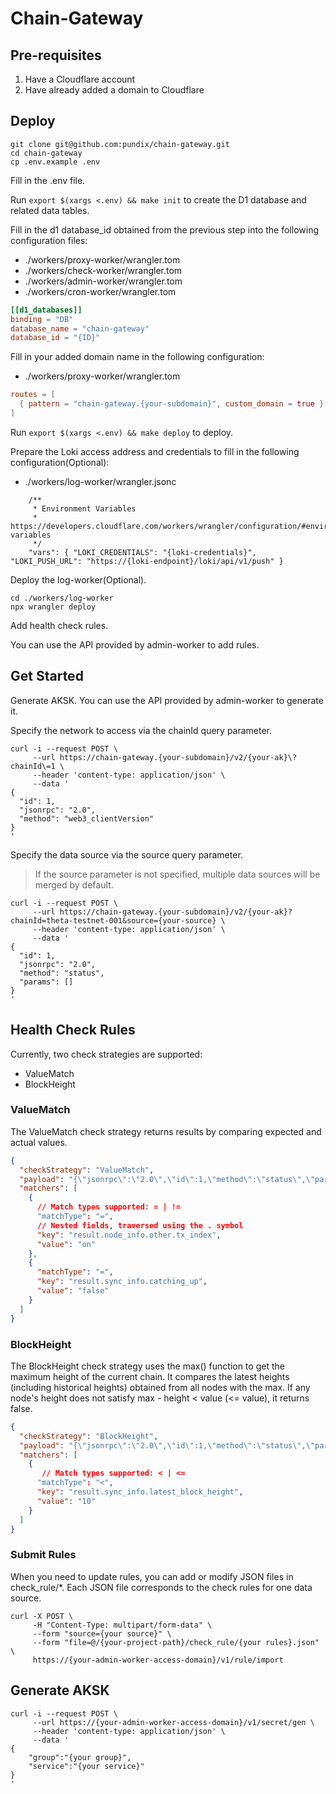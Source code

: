 # Chain-Gateway

## Pre-requisites

1. Have a Cloudflare account
2. Have already added a domain to Cloudflare

## Deploy

```shell
git clone git@github.com:pundix/chain-gateway.git
cd chain-gateway
cp .env.example .env
```

Fill in the .env file.

Run `export $(xargs <.env) && make init` to create the D1 database and related data tables.

Fill in the d1 database_id obtained from the previous step into the following configuration files:

* ./workers/proxy-worker/wrangler.tom 
* ./workers/check-worker/wrangler.tom
* ./workers/admin-worker/wrangler.tom
* ./workers/cron-worker/wrangler.tom

```toml
[[d1_databases]]
binding = "DB"
database_name = "chain-gateway"
database_id = "{ID}"
```

Fill in your added domain name in the following configuration:
* ./workers/proxy-worker/wrangler.tom

```toml
routes = [
  { pattern = "chain-gateway.{your-subdomain}", custom_domain = true }
]
```

Run `export $(xargs <.env) && make deploy` to deploy.

Prepare the Loki access address and credentials to fill in the following configuration(Optional):
* ./workers/log-worker/wrangler.jsonc

```jsonc
	/**
	 * Environment Variables
	 * https://developers.cloudflare.com/workers/wrangler/configuration/#environment-variables
	 */
	"vars": { "LOKI_CREDENTIALS": "{loki-credentials}", "LOKI_PUSH_URL": "https://{loki-endpoint}/loki/api/v1/push" }
```

Deploy the log-worker(Optional).
```shell
cd ./workers/log-worker
npx wrangler deploy
```

Add health check rules.

You can use the API provided by admin-worker to add rules.

## Get Started

Generate AKSK.
You can use the API provided by admin-worker to generate it.

Specify the network to access via the chainId query parameter.

```shell
curl -i --request POST \
     --url https://chain-gateway.{your-subdomain}/v2/{your-ak}\?chainId\=1 \
     --header 'content-type: application/json' \
     --data '
{
  "id": 1,
  "jsonrpc": "2.0",
  "method": "web3_clientVersion"
}
'
```

Specify the data source via the source query parameter.

>If the source parameter is not specified, multiple data sources will be merged by default.

```shell
curl -i --request POST \
     --url https://chain-gateway.{your-subdomain}/v2/{your-ak}?chainId=theta-testnet-001&source={your-source} \
     --header 'content-type: application/json' \
     --data '
{
  "id": 1,
  "jsonrpc": "2.0",
  "method": "status",
  "params": []
}
'
```

## Health Check Rules
Currently, two check strategies are supported:
* ValueMatch
* BlockHeight

### ValueMatch
The ValueMatch check strategy returns results by comparing expected and actual values.
```json
{
  "checkStrategy": "ValueMatch",
  "payload": "{\"jsonrpc\":\"2.0\",\"id\":1,\"method\":\"status\",\"params\":[]}",
  "matchers": [
    {
      // Match types supported: = | !=
      "matchType": "=",
      // Nested fields, traversed using the . symbol
      "key": "result.node_info.other.tx_index",
      "value": "on"
    },
    {
      "matchType": "=",
      "key": "result.sync_info.catching_up",
      "value": "false"
    }
  ]
}
```

### BlockHeight

The BlockHeight check strategy uses the max() function to get the maximum height of the current chain. It compares the latest heights (including historical heights) obtained from all nodes with the max. If any node's height does not satisfy max - height < value (<= value), it returns false.

```json
{
  "checkStrategy": "BlockHeight",
  "payload": "{\"jsonrpc\":\"2.0\",\"id\":1,\"method\":\"status\",\"params\":[]}",
  "matchers": [
    {
       // Match types supported: < | <=
      "matchType": "<",
      "key": "result.sync_info.latest_block_height",
      "value": "10"
    }
  ]
}  
```

### Submit Rules

When you need to update rules, you can add or modify JSON files in check_rule/*. Each JSON file corresponds to the check rules for one data source.

```shell
curl -X POST \
     -H "Content-Type: multipart/form-data" \
     --form "source={your source}" \
     --form "file=@/{your-project-path}/check_rule/{your rules}.json" \
     https://{your-admin-worker-access-domain}/v1/rule/import
```
## Generate AKSK

```shell
curl -i --request POST \
     --url https://{your-admin-worker-access-domain}/v1/secret/gen \
     --header 'content-type: application/json' \
     --data '
{
    "group":"{your group}",
    "service":"{your service}"
}
'
```



